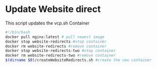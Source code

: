 # Update Website direct
This script updates the vcp.sh Container

```` bash
#!/bin/bash
docker pull nginx:latest # pull newest image
docker stop website-redirects #stop container
docker rm website-redirects #remove container
docker stop website-redirects-two #stop container
docker rm website-redirects-two #remove container
$(dirname $0)/createWebsiteRedirects.sh #create the new container
````
